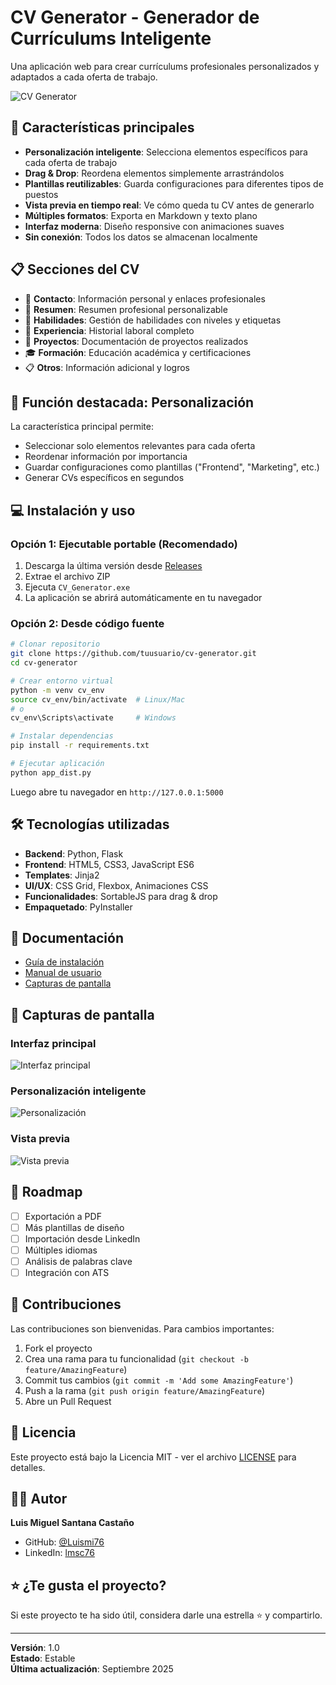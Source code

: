 # CV Generator - Generador de Currículums Inteligente

Una aplicación web para crear currículums profesionales personalizados y adaptados a cada oferta de trabajo.

![CV Generator](docs/screenshots/main-interface.png)

## 🚀 Características principales

- **Personalización inteligente**: Selecciona elementos específicos para cada oferta de trabajo
- **Drag & Drop**: Reordena elementos simplemente arrastrándolos
- **Plantillas reutilizables**: Guarda configuraciones para diferentes tipos de puestos
- **Vista previa en tiempo real**: Ve cómo queda tu CV antes de generarlo
- **Múltiples formatos**: Exporta en Markdown y texto plano
- **Interfaz moderna**: Diseño responsive con animaciones suaves
- **Sin conexión**: Todos los datos se almacenan localmente

## 📋 Secciones del CV

- 📧 **Contacto**: Información personal y enlaces profesionales
- 📝 **Resumen**: Resumen profesional personalizable
- 🎯 **Habilidades**: Gestión de habilidades con niveles y etiquetas
- 💼 **Experiencia**: Historial laboral completo
- 🚀 **Proyectos**: Documentación de proyectos realizados
- 🎓 **Formación**: Educación académica y certificaciones
- 📋 **Otros**: Información adicional y logros

## 🎯 Función destacada: Personalización

La característica principal permite:
- Seleccionar solo elementos relevantes para cada oferta
- Reordenar información por importancia
- Guardar configuraciones como plantillas ("Frontend", "Marketing", etc.)
- Generar CVs específicos en segundos

## 💻 Instalación y uso

### Opción 1: Ejecutable portable (Recomendado)

1. Descarga la última versión desde [Releases](releases/)
2. Extrae el archivo ZIP
3. Ejecuta `CV_Generator.exe`
4. La aplicación se abrirá automáticamente en tu navegador

### Opción 2: Desde código fuente

```bash
# Clonar repositorio
git clone https://github.com/tuusuario/cv-generator.git
cd cv-generator

# Crear entorno virtual
python -m venv cv_env
source cv_env/bin/activate  # Linux/Mac
# o
cv_env\Scripts\activate     # Windows

# Instalar dependencias
pip install -r requirements.txt

# Ejecutar aplicación
python app_dist.py
```

Luego abre tu navegador en `http://127.0.0.1:5000`

## 🛠️ Tecnologías utilizadas

- **Backend**: Python, Flask
- **Frontend**: HTML5, CSS3, JavaScript ES6
- **Templates**: Jinja2
- **UI/UX**: CSS Grid, Flexbox, Animaciones CSS
- **Funcionalidades**: SortableJS para drag & drop
- **Empaquetado**: PyInstaller

## 📖 Documentación

- [Guía de instalación](docs/installation.md)
- [Manual de usuario](docs/user-guide.md)
- [Capturas de pantalla](docs/screenshots/)

## 🎨 Capturas de pantalla

### Interfaz principal
![Interfaz principal](docs/screenshots/main-interface.png)

### Personalización inteligente
![Personalización](docs/screenshots/customization.png)

### Vista previa
![Vista previa](docs/screenshots/preview.png)

## 🚦 Roadmap

- [ ] Exportación a PDF
- [ ] Más plantillas de diseño
- [ ] Importación desde LinkedIn
- [ ] Múltiples idiomas
- [ ] Análisis de palabras clave
- [ ] Integración con ATS

## 🤝 Contribuciones

Las contribuciones son bienvenidas. Para cambios importantes:

1. Fork el proyecto
2. Crea una rama para tu funcionalidad (`git checkout -b feature/AmazingFeature`)
3. Commit tus cambios (`git commit -m 'Add some AmazingFeature'`)
4. Push a la rama (`git push origin feature/AmazingFeature`)
5. Abre un Pull Request

## 📝 Licencia

Este proyecto está bajo la Licencia MIT - ver el archivo [LICENSE](LICENSE) para detalles.

## 👨‍💻 Autor

**Luis Miguel Santana Castaño**
- GitHub: [@Luismi76](https://github.com/Luismi76)
- LinkedIn: [lmsc76](https://linkedin.com/in/lmsc76/)

## ⭐ ¿Te gusta el proyecto?

Si este proyecto te ha sido útil, considera darle una estrella ⭐ y compartirlo.

---

**Versión**: 1.0  
**Estado**: Estable  
**Última actualización**: Septiembre 2025
